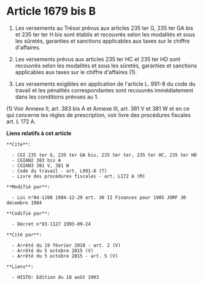 # Article 1679 bis B

1. Les versements au Trésor prévus aux articles 235 ter G, 235 ter GA bis et 235 ter ter H bis sont établis et recouvrés
selon les modalités et sous les sûretés, garanties et sanctions applicables aux taxes sur le chiffre d'affaires.

2. Les versements prévus aux articles 235 ter HC et 235 ter HD sont recouvrés selon les modalités et sous les sûretés,
garanties et sanctions applicables aux taxes sur le chiffre d'affaires (1).

3. Les versements exigibles en application de l'article L. 991-8 du code du travail et les pénalités correspondantes sont
recouvrés immédiatement dans les conditions prévues au 1.

(1) Voir Annexe II, art. 383 bis A et Annexe III, art. 381 V et 381 W et en ce qui concerne les règles de prescription, voir
livre des procédures fiscales art. L 172 A.

**Liens relatifs à cet article**

	**Cite**:

	  - CGI 235 ter G, 235 ter GA bis, 235 ter ter, 235 ter HC, 235 ter HD
	  - CGIAN2 383 bis A
	  - CGIAN3 381 V, 381 W
	  - Code du travail - art. L991-8 (T)
	  - Livre des procédures fiscales - art. L172 A (M)

	**Modifié par**:

	  - Loi n°84-1208 1984-12-29 art. 30 II Finances pour 1985 JORF 30 décembre 1984

	**Codifié par**:

	  - Décret n°93-1127 1993-09-24

	**Cité par**:

	  - Arrêté du 19 février 2010 - art. 2 (V)
	  - Arrêté du 5 octobre 2015 (V)
	  - Arrêté du 5 octobre 2015 - art. 5 (V)

	**Liens**:

	  - HISTO: Edition du 18 août 1993

